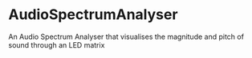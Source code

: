 # AudioSpectrumAnalyser
An Audio Spectrum Analyser that visualises the magnitude and pitch of sound through an LED matrix
